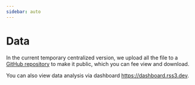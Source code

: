 ```yaml
---
sidebar: auto
---
```


# Data

In the current temporary centralized version, we upload all the file to a [GitHub repository](https://github.com/NaturalSelectionLabs/RSS3-Hub-Data) to make it public, which you can fee view and download.

You can also view data analysis via dashboard <https://dashboard.rss3.dev>.
